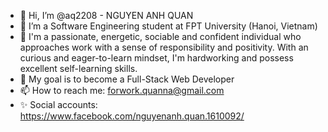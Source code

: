- 👋 Hi, I’m @aq2208 - NGUYEN ANH QUAN
- 🌱 I’m a Software Engineering student at FPT University (Hanoi, Vietnam)
- 💚 I'm a passionate, energetic, sociable and confident individual who approaches work with a sense of responsibility and positivity. With an curious and eager-to-learn mindset, I'm hardworking and possess excellent self-learning skills.
- 🎯 My goal is to become a Full-Stack Web Developer
- 📫 How to reach me: forwork.quanna@gmail.com
- ✨ Social accounts: https://www.facebook.com/nguyenanh.quan.1610092/

<!---
aq2208/aq2208 is a ✨ special ✨ repository because its `README.md` (this file) appears on your GitHub profile.
You can click the Preview link to take a look at your changes.
--->
